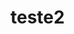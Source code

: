# teste2

<div w3-include-html="/Users/santannajj/Desktop/crawling_stats_from_rivm_covid19/output_file_name.html"></div>
